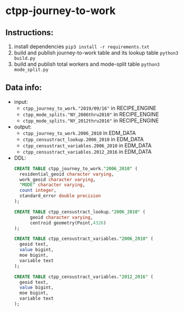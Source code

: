# ctpp-journey-to-work

## Instructions: 
1. install dependencies `pip3 install -r requirements.txt`
2. build and publish journey-to-work table and its lookup table `python3 build.py` 
3. build and publish total workers and mode-split table `python3 mode_split.py`

## Data info: 
* input:
  * `ctpp_journey_to_work."2019/09/16"` in RECIPE_ENGINE
  * `ctpp_mode_splits."NY_2006thru2010"` in RECIPE_ENGINE
  * `ctpp_mode_splits."NY_2012thru2016"` in RECIPE_ENGINE
* output: 
  * `ctpp_journey_to_work.2006_2010` in EDM_DATA
  * `ctpp_censustract_lookup.2006_2010` in EDM_DATA
  * `ctpp_censustract_variables.2006_2010` in EDM_DATA
  * `ctpp_censustract_variables.2012_2016` in EDM_DATA
* DDL: 
  ```sql
  CREATE TABLE ctpp_journey_to_work."2006_2010" (
    residential_geoid character varying,
    work_geoid character varying,
    "MODE" character varying,
    count integer,
    standard_error double precision
  );
  
  CREATE TABLE ctpp_censustract_lookup."2006_2010" (
        geoid character varying,
        centroid geometry(Point,4326)
  );

  CREATE TABLE ctpp_censustract_variables."2006_2010" (
    geoid text,
    value bigint,
    moe bigint,
    variable text
  ); 

  CREATE TABLE ctpp_censustract_variables."2012_2016" (
    geoid text,
    value bigint,
    moe bigint,
    variable text
  );
  ```
